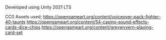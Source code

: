 Developed using Unity 2021 LTS

CC0 Assets used;
https://opengameart.org/content/voiceover-pack-fighter-40-taunts
https://opengameart.org/content/54-casino-sound-effects-cards-dice-chips
https://opengameart.org/content/greywyvern-playing-card-set
